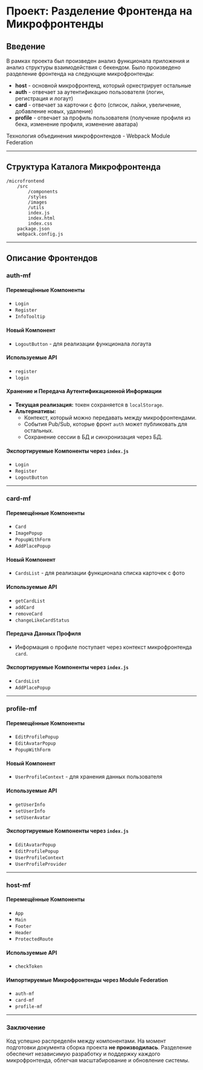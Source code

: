 # Проект: Разделение Фронтенда на Микрофронтенды

## Введение

В рамках проекта был произведен анализ функционала приложения и анализ структуры взаимодействия с бекендом.
Было произведено разделение фронтенда на следующие микрофронтенды:

- **host** - основной микрофронтенд, который оркестрирует остальные
- **auth** - отвечает за аутентификацию пользователя (логин, регистрация и логаут)
- **card** - отвечает за карточки с фото (список, лайки, увеличение, добавление новых, удаление)
- **profile** - отвечает за профиль пользователя (получение профиля из бека, изменение профиля, изменение аватара)

Технология объединения микрофронтендов - Webpack Module Federation

---

## Структура Каталога Микрофронтенда

```plaintext
/microfrontend
    /src
        /components
        /styles
        /images
        /utils
        index.js
        index.html
        index.css
    package.json
    webpack.config.js
```

---

## Описание Фронтендов

### **auth-mf**

#### Перемещённые Компоненты
- `Login`
- `Register`
- `InfoTooltip`

#### Новый Компонент
- `LogoutButton` - для реализации функционала логаута

#### Используемые API
- `register`
- `login`

#### Хранение и Передача Аутентификационной Информации
- **Текущая реализация:** токен сохраняется в `localStorage`.
- **Альтернативы:**
  - Контекст, который можно передавать между микрофронтендами.
  - События Pub/Sub, которые фронт `auth` может публиковать для остальных.
  - Сохранение сессии в БД и синхронизация через БД.

#### Экспортируемые Компоненты через `index.js`
- `Login`
- `Register`
- `LogoutButton`

---

### **card-mf**

#### Перемещённые Компоненты
- `Card`
- `ImagePopup`
- `PopupWithForm`
- `AddPlacePopup`

#### Новый Компонент
- `CardsList` - для реализации функционала списка карточек с фото

#### Используемые API
- `getCardList`
- `addCard`
- `removeCard`
- `changeLikeCardStatus`

#### Передача Данных Профиля
- Информация о профиле поступает через контекст микрофронтенда `card`.

#### Экспортируемые Компоненты через `index.js`
- `CardsList`
- `AddPlacePopup`

---

### **profile-mf**

#### Перемещённые Компоненты
- `EditProfilePopup`
- `EditAvatarPopup`
- `PopupWithForm`

#### Новый Компонент
- `UserProfileContext` - для хранения данных пользователя

#### Используемые API
- `getUserInfo`
- `setUserInfo`
- `setUserAvatar`

#### Экспортируемые Компоненты через `index.js`
- `EditAvatarPopup`
- `EditProfilePopup`
- `UserProfileContext`
- `UserProfileProvider`

---

### **host-mf**

#### Перемещённые Компоненты
- `App`
- `Main`
- `Footer`
- `Header`
- `ProtectedRoute`

#### Используемые API
- `checkToken`

#### Импортируемые Микрофронтенды через Module Federation
- `auth-mf`
- `card-mf`
- `profile-mf`

---

### Заключение

Код успешно распределён между компонентами. На момент подготовки документа сборка проекта **не производилась**. Разделение обеспечит независимую разработку и поддержку каждого микрофронтенда, облегчая масштабирование и обновление системы.

